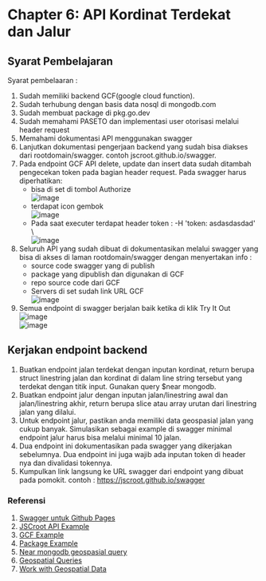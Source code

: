# Chapter 6: API Kordinat Terdekat dan Jalur

## Syarat Pembelajaran
Syarat pembelaaran :
1. Sudah memiliki backend GCF(google cloud function).
2. Sudah terhubung dengan basis data nosql di mongodb.com
3. Sudah membuat package di pkg.go.dev
4. Sudah memahami PASETO dan implementasi user otorisasi melalui header request
5. Memahami dokumentasi API menggunakan swagger
6. Lanjutkan dokumentasi pengerjaan backend yang sudah bisa diakses dari rootdomain/swagger. contoh jscroot.github.io/swagger.
7. Pada endpoint GCF API delete, update dan insert data sudah ditambah pengecekan token pada bagian header request. Pada swagger harus diperhatikan:
   * bisa di set di tombol Authorize  
     ![image](https://github.com/bukped/gis/assets/11188109/5d2e6ef1-eafe-40a9-8a70-6299b76131c3)
   * terdapat icon gembok  
     ![image](https://github.com/bukped/gis/assets/11188109/34716bfe-8918-4a5e-89ba-02cc655f8801)
   * Pada saat executer terdapat header token : -H 'token: asdasdasdad' \  
     ![image](https://github.com/bukped/gis/assets/11188109/dd4b787e-2701-4609-986d-7015213134c2)
8. Seluruh API yang sudah dibuat di dokumentasikan melalui swagger yang bisa di akses di laman rootdomain/swagger dengan menyertakan info :
   * source code swagger yang di publish
   * package yang dipublish dan digunakan di GCF
   * repo source code dari GCF
   * Servers di set sudah link URL GCF  
   ![image](https://github.com/bukped/gis/assets/11188109/8db9052d-3056-48ec-af1f-5b5b1b396ac9)
9. Semua endpoint di swagger berjalan baik ketika di klik Try It Out ![image](https://github.com/bukped/gis/assets/11188109/40c02a80-3fe1-4ebf-aa1c-b9fa05f22bb5)  
   ![image](https://github.com/bukped/gis/assets/11188109/f14aa7e3-10de-4223-a711-1d91e7f68755)

## Kerjakan endpoint backend
1. Buatkan endpoint jalan terdekat dengan inputan kordinat, return berupa struct linestring jalan dan kordinat di dalam line string tersebut yang terdekat dengan titik input. Gunakan query $near mongodb.
2. Buatkan endpoint jalur dengan inputan jalan/linestring awal dan jalan/linestring akhir, return berupa slice atau array urutan dari linestring jalan yang dilalui.
3. Untuk endpoint jalur, pastikan anda memiliki data geospasial jalan yang cukup banyak. Simulasikan sebagai example di swagger minimal endpoint jalur harus bisa melalui minimal 10 jalan.
4. Dua endpoint ini dokumentasikan pada swagger yang dikerjakan sebelumnya. Dua endpoint ini juga wajib ada inputan token di header nya dan divalidasi tokennya.
5. Kumpulkan link langsung ke URL swagger dari endpoint yang dibuat pada pomokit. contoh : https://jscroot.github.io/swagger

### Referensi
1. [Swagger untuk Github Pages](https://jscroot.github.io/examples/api/swagger/)
2. [JSCroot API Example](https://jscroot.github.io/examples/api/)
3. [GCF Example](https://petapedia.github.io/gcf/)
4. [Package Example](https://pkg.go.dev/github.com/petapedia/peda)
5. [Near mongodb geospasial query](https://www.mongodb.com/docs/manual/reference/operator/query/near/)
6. [Geospatial Queries](https://www.mongodb.com/docs/manual/reference/operator/query-geospatial/)
7. [Work with Geospatial Data](https://www.mongodb.com/docs/drivers/go/current/fundamentals/geo/)
